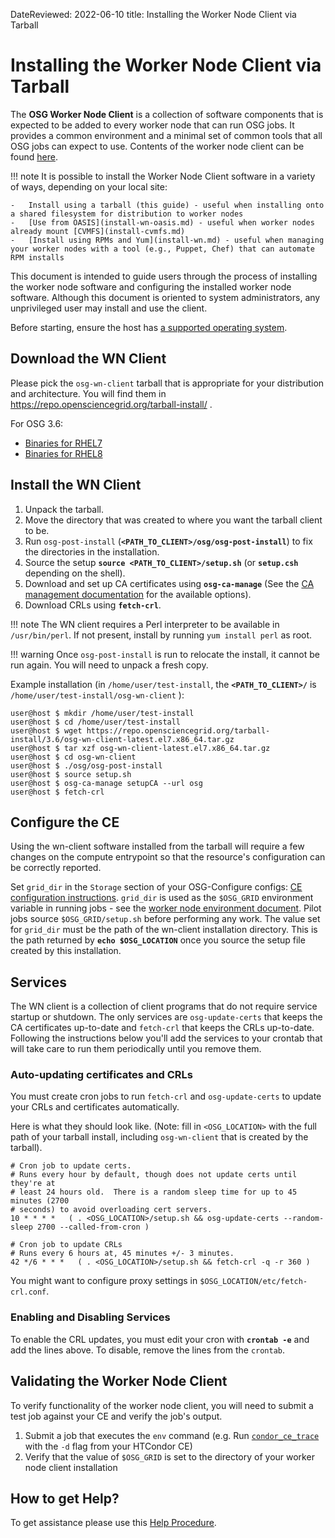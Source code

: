 DateReviewed: 2022-06-10
title: Installing the Worker Node Client via Tarball

Installing the Worker Node Client via Tarball
=============================================

The **OSG Worker Node Client** is a collection of software components that is expected to be added to every worker node
that can run OSG jobs. It provides a common environment and a minimal set of common tools that all OSG jobs can expect
to use.
Contents of the worker node client can be found [here](using-wn.md#common-software-available-on-worker-nodes).

!!! note
    It is possible to install the Worker Node Client software in a variety of ways, depending on your local site:

    -   Install using a tarball (this guide) - useful when installing onto a shared filesystem for distribution to worker nodes
    -   [Use from OASIS](install-wn-oasis.md) - useful when worker nodes already mount [CVMFS](install-cvmfs.md)
    -   [Install using RPMs and Yum](install-wn.md) - useful when managing your worker nodes with a tool (e.g., Puppet, Chef) that can automate RPM installs

This document is intended to guide users through the process of installing the worker node software and configuring the
installed worker node software.  Although this document is oriented to system administrators, any unprivileged user
may install and use the client.

Before starting, ensure the host has [a supported operating system](../release/supported_platforms.md).

Download the WN Client
----------------------

Please pick the `osg-wn-client` tarball that is appropriate for your distribution and architecture. You will find them in <https://repo.opensciencegrid.org/tarball-install/> .

For OSG 3.6:

-   [Binaries for RHEL7](https://repo.opensciencegrid.org/tarball-install/3.6/osg-wn-client-latest.el7.x86_64.tar.gz)
-   [Binaries for RHEL8](https://repo.opensciencegrid.org/tarball-install/3.6/osg-wn-client-latest.el8.x86_64.tar.gz)

Install the WN Client
---------------------

1.  Unpack the tarball.
2.  Move the directory that was created to where you want the tarball client to be.
3.  Run `osg-post-install` (**`<PATH_TO_CLIENT>/osg/osg-post-install`**) to fix the directories in the installation.
4.  Source the setup **`source <PATH_TO_CLIENT>/setup.sh`** (or **`setup.csh`** depending on the shell).
5.  Download and set up CA certificates using **`osg-ca-manage`** (See the [CA management documentation](../security/certificate-management.md) for the available options).
6.  Download CRLs using **`fetch-crl`**.

!!! note
    The WN client requires a Perl interpreter to be available in `/usr/bin/perl`.
    If not present, install by running `yum install perl` as root.

!!! warning
    Once `osg-post-install` is run to relocate the install, it cannot be run again.  You will need to unpack a fresh copy.

Example installation (in `/home/user/test-install`, the **`<PATH_TO_CLIENT>/`** is `/home/user/test-install/osg-wn-client` ):

```console
user@host $ mkdir /home/user/test-install
user@host $ cd /home/user/test-install
user@host $ wget https://repo.opensciencegrid.org/tarball-install/3.6/osg-wn-client-latest.el7.x86_64.tar.gz
user@host $ tar xzf osg-wn-client-latest.el7.x86_64.tar.gz
user@host $ cd osg-wn-client
user@host $ ./osg/osg-post-install
user@host $ source setup.sh
user@host $ osg-ca-manage setupCA --url osg
user@host $ fetch-crl
```

Configure the CE
----------------

Using the wn-client software installed from the tarball will require a few changes on the compute entrypoint so that the resource's configuration can be correctly reported.

Set `grid_dir` in the `Storage` section of your OSG-Configure configs: [CE configuration instructions](../other/configuration-with-osg-configure.md#storage). `grid_dir` is used as the `$OSG_GRID` environment variable in running jobs - see the [worker node environment document](using-wn.md). Pilot jobs source `$OSG_GRID/setup.sh` before performing any work. The value set for `grid_dir` must be the path of the wn-client installation directory. This is the path returned by **`echo $OSG_LOCATION`** once you source the setup file created by this installation.

Services
--------

The WN client is a collection of client programs that do not require service startup or shutdown. The only services are `osg-update-certs` that keeps the CA certificates up-to-date and `fetch-crl` that keeps the CRLs up-to-date. Following the instructions below you'll add the services to your crontab that will take care to run them periodically until you remove them.

### Auto-updating certificates and CRLs

You must create cron jobs to run `fetch-crl` and `osg-update-certs` to update your CRLs and certificates automatically.

Here is what they should look like. (Note: fill in `<OSG_LOCATION>` with the full path of your tarball install, including `osg-wn-client` that is created by the tarball).

```text
# Cron job to update certs.
# Runs every hour by default, though does not update certs until they're at
# least 24 hours old.  There is a random sleep time for up to 45 minutes (2700
# seconds) to avoid overloading cert servers.
10 * * * *   ( . <OSG_LOCATION>/setup.sh && osg-update-certs --random-sleep 2700 --called-from-cron )
```

```text
# Cron job to update CRLs
# Runs every 6 hours at, 45 minutes +/- 3 minutes.
42 */6 * * *   ( . <OSG_LOCATION>/setup.sh && fetch-crl -q -r 360 )
```

You might want to configure proxy settings in `$OSG_LOCATION/etc/fetch-crl.conf`.

### Enabling and Disabling Services

To enable the CRL updates, you must edit your cron with **`crontab -e`** and add the lines above.  To disable, remove
the lines from the `crontab`.

Validating the Worker Node Client
-------------------------------

To verify functionality of the worker node client, you will need to submit a test job against your CE and verify the job's output.

1.  Submit a job that executes the `env` command (e.g. Run [`condor_ce_trace`](https://htcondor.github.io/htcondor-ce/v6/troubleshooting/debugging-tools/#condor_ce_trace) with the `-d` flag from your HTCondor CE)
2.  Verify that the value of `$OSG_GRID` is set to the directory of your worker node client installation

How to get Help?
----------------

To get assistance please use this [Help Procedure](../common/help.md).
